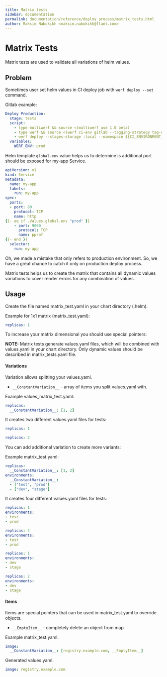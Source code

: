 ```yaml
---
title: Matrix tests
sidebar: documentation
permalink: documentation/reference/deploy_process/matrix_tests.html
author: Maksim Nabokikh <maksim.nabokikh@flant.com>
---
```


Matrix Tests
============
Matrix tests are used to validate all variations of helm values.

## Problem
Sometimes user set helm values in CI deploy job with `werf deploy --set` command.

Gitlab example:
```yaml
Deploy Production:
  stage: tests
  script:
    - type multiwerf && source <(multiwerf use 1.0 beta)
    - type werf && source <(werf ci-env gitlab --tagging-strategy tag-or-branch --verbose)
    - werf deploy --stages-storage :local --namespace ${CI_ENVIRONMENT_SLUG}
  variables:
    WERF_ENV: prod
```
Helm template `global.env` value helps us to determine is additional port should be exposed for my-app Service.

```yaml
apiVersion: v1
kind: Service
metadata:
  name: my-app
  labels:
    run: my-app
spec:
  ports:
  - port: 80
    protocol: TCP
    name: http
{{- eq if .Values.global.env "prod" }}
    - port: 9090
      protocol: TCP
      name: pprof
{{- end }}
  selector:
    run: my-app
``` 
Oh, we made a mistake that only refers to production environment. So, we have a great chance to catch it only on production deploy process.

Matrix tests helps us to create the matrix that contains all dynamic values variations to cover render errors for any combination of values. 

## Usage

Create the file named matrix_test.yaml in your chart directory (.helm).

Example for 1x1 matrix (matrix_test.yaml):
```yaml
replicas: 1
```

To increase your matrix dimensional you should use special pointers:

**NOTE:** Matrix tests generate values.yaml files, which will be combined with values.yaml in your chart directory.
Only dynamic values should be described in matrix_tests.yaml file.

#### Variations

Variation allows splitting your values.yaml.

* `__ConstantVariation__` - array of items you split values.yaml with.

Example values_matrix_test.yaml:
```yaml
replicas: 
  __ConstantVariation__: [1, 2]
```

It creates two different values.yaml files for tests:
```yaml
replicas: 1
```
```yaml
replicas: 2
```

You can add additional variation to create more variants:

Example matrix_test.yaml:
```yaml
replicas: 
  __ConstantVariation__: [1, 2]
environments:
  __ConstantVariation__:
  - ["test", "prod"]
  - ["dev", "stage"]
```

It creates four different values.yaml files for tests:
```yaml
replicas: 1
environments:
- test
- prod
```
```yaml
replicas: 2
environments:
- test
- prod
```
```yaml
replicas: 1
environments:
- dev
- stage
```
```yaml
replicas: 2
environments:
- dev
- stage
```

#### Items

Items are special pointers that can be used in matrix_test.yaml to override objects.

* `__EmptyItem__` - completely delete an object from map

Example matrix_test.yaml:
```yaml
image: 
  __ConstantVariation__: [registry.example.com, __EmptyItem__]
```
Generated values.yaml:
```yaml
image: registry.example.com
```
```yaml
```
